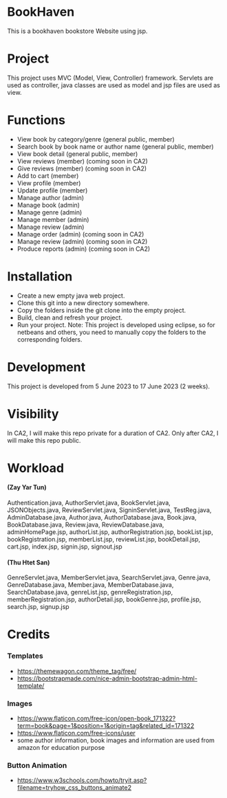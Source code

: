# BookHaven
This is a bookhaven bookstore Website using jsp.

# Project
This project uses MVC (Model, View, Controller) framework. Servlets are used as controller, java classes are used as model and jsp files are used as view.

# Functions
- View book by category/genre (general public, member)
- Search book by book name or author name (general public, member)
- View book detail (general public, member)
- View reviews (member) (coming soon in CA2)
- Give reviews (member) (coming soon in CA2)
- Add to cart (member)
- View profile (member)
- Update profile (member)
- Manage author (admin)
- Manage book (admin)
- Manage genre (admin)
- Manage member (admin)
- Manage review (admin)
- Manage order (admin) (coming soon in CA2)
- Manage review (admin) (coming soon in CA2)
- Produce reports (admin) (coming soon in CA2)

# Installation
- Create a new empty java web project.
- Clone this git into a new directory somewhere.
- Copy the folders inside the git clone into the empty project.
- Build, clean and refresh your project.
- Run your project.
Note: This project is developed using eclipse, so for netbeans and others, you need to manually copy the folders to the corresponding folders.

# Development
This project is developed from 5 June 2023 to 17 June 2023 (2 weeks).

# Visibility
In CA2, I will make this repo private for a duration of CA2. Only after CA2, I will make this repo public.

# Workload
#### (Zay Yar Tun)
Authentication.java, AuthorServlet.java, BookServlet.java, JSONObjects.java, ReviewServlet.java, SigninServlet.java, TestReg.java, AdminDatabase.java, Author.java, AuthorDatabase.java, Book.java, BookDatabase.java, Review.java, ReviewDatabase.java, adminHomePage.jsp, authorList.jsp, authorRegistration.jsp, bookList.jsp, bookRegistration.jsp, memberList.jsp, reviewList.jsp, bookDetail.jsp, cart.jsp, index.jsp, signin.jsp, signout.jsp

#### (Thu Htet San)
GenreServlet.java, MemberServlet.java, SearchServlet.java, Genre.java, GenreDatabase.java, Member.java, MemberDatabase.java, SearchDatabase.java, genreList.jsp, genreRegistration.jsp, memberRegistration.jsp, authorDetail.jsp, bookGenre.jsp, profile.jsp, search.jsp, signup.jsp

# Credits
### Templates
- https://themewagon.com/theme_tag/free/
- https://bootstrapmade.com/nice-admin-bootstrap-admin-html-template/

### Images
- https://www.flaticon.com/free-icon/open-book_171322?term=book&page=1&position=1&origin=tag&related_id=171322
- https://www.flaticon.com/free-icons/user
- some author information, book images and information are used from amazon for education purpose

### Button Animation
- https://www.w3schools.com/howto/tryit.asp?filename=tryhow_css_buttons_animate2
